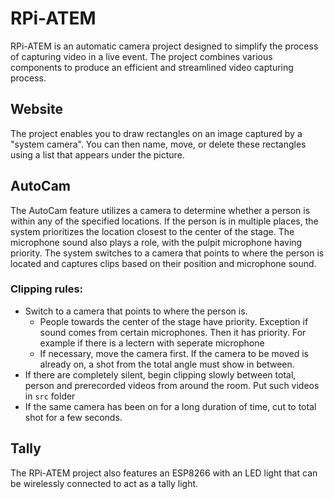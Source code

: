 # RPi-ATEM
RPi-ATEM is an automatic camera project designed to simplify the process of capturing video in a live event. The project combines various components to produce an efficient and streamlined video capturing process.

## Website
The project enables you to draw rectangles on an image captured by a "system camera". You can then name, move, or delete these rectangles using a list that appears under the picture.

## AutoCam
The AutoCam feature utilizes a camera to determine whether a person is within any of the specified locations. If the person is in multiple places, the system prioritizes the location closest to the center of the stage. The microphone sound also plays a role, with the pulpit microphone having priority. The system switches to a camera that points to where the person is located and captures clips based on their position and microphone sound.

### Clipping rules:
- Switch to a camera that points to where the person is.
  - People towards the center of the stage have priority. Exception if sound comes from certain microphones. Then it has priority. For example if there is a lectern with seperate microphone
  - If necessary, move the camera first. If the camera to be moved is already on, a shot from the total angle must show in between.
- If there are completely silent, begin clipping slowly between total, person and prerecorded videos from around the room. Put such videos in `src` folder
- If the same camera has been on for a long duration of time, cut to total shot for a few seconds.

## Tally
The RPi-ATEM project also features an ESP8266 with an LED light that can be wirelessly connected to act as a tally light.
